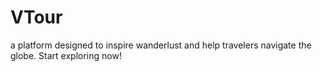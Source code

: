 # VTour
a platform designed to inspire wanderlust and help travelers navigate the globe. Start exploring now!

